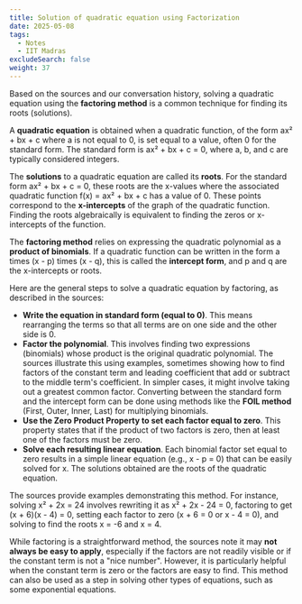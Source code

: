 ```yaml
---
title: Solution of quadratic equation using Factorization
date: 2025-05-08
tags:
  - Notes 
  - IIT Madras
excludeSearch: false
weight: 37
---
```


Based on the sources and our conversation history, solving a quadratic equation using the **factoring method** is a common technique for finding its roots (solutions).

A **quadratic equation** is obtained when a quadratic function, of the form ax² + bx + c where a is not equal to 0, is set equal to a value, often 0 for the standard form. The standard form is ax² + bx + c = 0, where a, b, and c are typically considered integers.

The **solutions** to a quadratic equation are called its **roots**. For the standard form ax² + bx + c = 0, these roots are the x-values where the associated quadratic function f(x) = ax² + bx + c has a value of 0. These points correspond to the **x-intercepts** of the graph of the quadratic function. Finding the roots algebraically is equivalent to finding the zeros or x-intercepts of the function.

The **factoring method** relies on expressing the quadratic polynomial as a **product of binomials**. If a quadratic function can be written in the form a times (x - p) times (x - q), this is called the **intercept form**, and p and q are the x-intercepts or roots.

Here are the general steps to solve a quadratic equation by factoring, as described in the sources:

*   **Write the equation in standard form (equal to 0)**. This means rearranging the terms so that all terms are on one side and the other side is 0.
*   **Factor the polynomial**. This involves finding two expressions (binomials) whose product is the original quadratic polynomial. The sources illustrate this using examples, sometimes showing how to find factors of the constant term and leading coefficient that add or subtract to the middle term's coefficient. In simpler cases, it might involve taking out a greatest common factor. Converting between the standard form and the intercept form can be done using methods like the **FOIL method** (First, Outer, Inner, Last) for multiplying binomials.
*   **Use the Zero Product Property to set each factor equal to zero**. This property states that if the product of two factors is zero, then at least one of the factors must be zero.
*   **Solve each resulting linear equation**. Each binomial factor set equal to zero results in a simple linear equation (e.g., x - p = 0) that can be easily solved for x. The solutions obtained are the roots of the quadratic equation.

The sources provide examples demonstrating this method. For instance, solving x² + 2x = 24 involves rewriting it as x² + 2x - 24 = 0, factoring to get (x + 6)(x - 4) = 0, setting each factor to zero (x + 6 = 0 or x - 4 = 0), and solving to find the roots x = -6 and x = 4.

While factoring is a straightforward method, the sources note it may **not always be easy to apply**, especially if the factors are not readily visible or if the constant term is not a "nice number". However, it is particularly helpful when the constant term is zero or the factors are easy to find. This method can also be used as a step in solving other types of equations, such as some exponential equations.